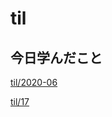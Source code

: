# til

## 今日学んだこと

[til/2020\-06](https://github.com/tokiohamamatsu/til/blob/master/tir/2020-06.md/#17)

[til/17](https://github.com/tokiohamamatsu/til/blob/master/%E6%B4%BB%E5%8B%95%E8%A8%98%E9%8C%B2/06/17.md)